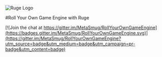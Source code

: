 ![Ruge Logo](http://ruge.metasmug.com/images/ruge-logo.png)

#Roll Your Own Game Engine with Ruge



[![Join the chat at https://gitter.im/MetaSmug/RollYourOwnGameEngine](https://badges.gitter.im/MetaSmug/RollYourOwnGameEngine.svg)](https://gitter.im/MetaSmug/RollYourOwnGameEngine?utm_source=badge&utm_medium=badge&utm_campaign=pr-badge&utm_content=badge)
